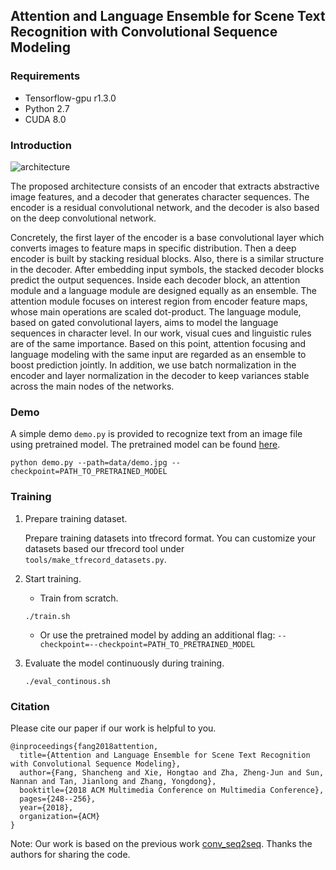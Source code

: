 ## Attention and Language Ensemble for Scene Text Recognition with Convolutional Sequence Modeling


### Requirements

- Tensorflow-gpu r1.3.0
- Python 2.7
- CUDA 8.0

### Introduction

![architecture](https://github.com/FangShancheng/conv-ensemble-str/raw/master/figures/architecture.png)

The proposed architecture consists of an encoder that extracts abstractive image features, and a decoder that generates character sequences. The encoder is a residual convolutional network, and the decoder is also based on the deep convolutional network.

Concretely, the first layer of the encoder is a base convolutional layer which converts images to feature maps in specific distribution. Then a deep encoder is built by stacking residual blocks. Also, there is a similar structure in the decoder. After embedding input symbols, the stacked decoder blocks predict the output sequences. Inside each decoder block, an attention module and a language
module are designed equally as an ensemble. The attention module focuses on interest region from encoder feature maps, whose main operations are scaled dot-product. The language module, based on gated convolutional layers, aims to model the language sequences in character level. In our work, visual cues and linguistic rules are of the same importance. Based on this point, attention focusing and language modeling with the same input are regarded as an ensemble to boost prediction jointly. In addition, we use batch normalization in the encoder and layer normalization in the decoder to keep variances stable across the main nodes of the networks.


### Demo

A simple demo `demo.py` is provided to recognize text from an image file using pretrained model. The pretrained model can be found [here](https://www.dropbox.com/s/81j7zcr23vqd8zq/model.ckpt.tar.gz?dl=0).

```
python demo.py --path=data/demo.jpg --checkpoint=PATH_TO_PRETRAINED_MODEL
```


### Training

1. Prepare training dataset.

    Prepare training datasets into tfrecord format. You can customize your datasets based our tfrecord tool under `tools/make_tfrecord_datasets.py`.

2. Start training.

    - Train from scratch.
    ```
    ./train.sh
    ```

    - Or use the pretrained model by adding an additional flag: `--checkpoint=--checkpoint=PATH_TO_PRETRAINED_MODEL`

3. Evaluate the model continuously during training.

    ```
    ./eval_continous.sh
    ```


### Citation

Please cite our paper if our work is helpful to you.

```
@inproceedings{fang2018attention,
  title={Attention and Language Ensemble for Scene Text Recognition with Convolutional Sequence Modeling},
  author={Fang, Shancheng and Xie, Hongtao and Zha, Zheng-Jun and Sun, Nannan and Tan, Jianlong and Zhang, Yongdong},
  booktitle={2018 ACM Multimedia Conference on Multimedia Conference},
  pages={248--256},
  year={2018},
  organization={ACM}
}
```


Note: Our work is based on the previous work [conv_seq2seq](https://github.com/tobyyouup/conv_seq2seq).
Thanks the authors for sharing the code.
